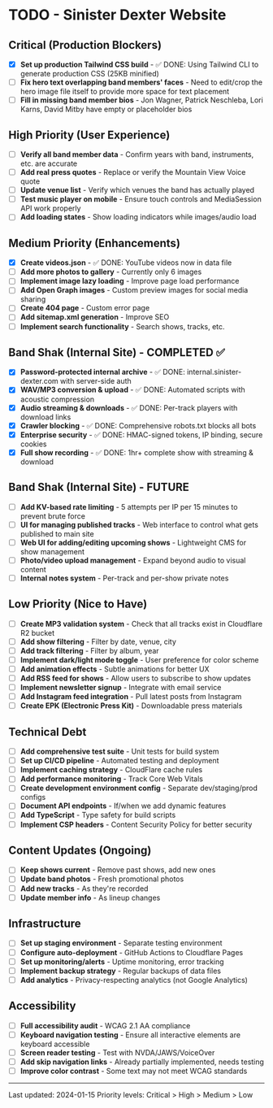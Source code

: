 # TODO - Sinister Dexter Website

## Critical (Production Blockers)
- [x] **Set up production Tailwind CSS build** - ✅ DONE: Using Tailwind CLI to generate production CSS (25KB minified)
- [ ] **Fix hero text overlapping band members' faces** - Need to edit/crop the hero image file itself to provide more space for text placement
- [ ] **Fill in missing band member bios** - Jon Wagner, Patrick Neschleba, Lori Karns, David Mitby have empty or placeholder bios

## High Priority (User Experience)
- [ ] **Verify all band member data** - Confirm years with band, instruments, etc. are accurate
- [ ] **Add real press quotes** - Replace or verify the Mountain View Voice quote
- [ ] **Update venue list** - Verify which venues the band has actually played
- [ ] **Test music player on mobile** - Ensure touch controls and MediaSession API work properly
- [ ] **Add loading states** - Show loading indicators while images/audio load

## Medium Priority (Enhancements)
- [x] **Create videos.json** - ✅ DONE: YouTube videos now in data file
- [ ] **Add more photos to gallery** - Currently only 6 images
- [ ] **Implement image lazy loading** - Improve page load performance
- [ ] **Add Open Graph images** - Custom preview images for social media sharing
- [ ] **Create 404 page** - Custom error page
- [ ] **Add sitemap.xml generation** - Improve SEO
- [ ] **Implement search functionality** - Search shows, tracks, etc.

## Band Shak (Internal Site) - COMPLETED ✅
- [x] **Password-protected internal archive** - ✅ DONE: internal.sinister-dexter.com with server-side auth
- [x] **WAV/MP3 conversion & upload** - ✅ DONE: Automated scripts with acoustic compression
- [x] **Audio streaming & downloads** - ✅ DONE: Per-track players with download links  
- [x] **Crawler blocking** - ✅ DONE: Comprehensive robots.txt blocks all bots
- [x] **Enterprise security** - ✅ DONE: HMAC-signed tokens, IP binding, secure cookies
- [x] **Full show recording** - ✅ DONE: 1hr+ complete show with streaming & download

## Band Shak (Internal Site) - FUTURE
- [ ] **Add KV-based rate limiting** - 5 attempts per IP per 15 minutes to prevent brute force
- [ ] **UI for managing published tracks** - Web interface to control what gets published to main site
- [ ] **Web UI for adding/editing upcoming shows** - Lightweight CMS for show management
- [ ] **Photo/video upload management** - Expand beyond audio to visual content
- [ ] **Internal notes system** - Per-track and per-show private notes

## Low Priority (Nice to Have)
- [ ] **Create MP3 validation system** - Check that all tracks exist in Cloudflare R2 bucket
- [ ] **Add show filtering** - Filter by date, venue, city
- [ ] **Add track filtering** - Filter by album, year
- [ ] **Implement dark/light mode toggle** - User preference for color scheme
- [ ] **Add animation effects** - Subtle animations for better UX
- [ ] **Add RSS feed for shows** - Allow users to subscribe to show updates
- [ ] **Implement newsletter signup** - Integrate with email service
- [ ] **Add Instagram feed integration** - Pull latest posts from Instagram
- [ ] **Create EPK (Electronic Press Kit)** - Downloadable press materials

## Technical Debt
- [ ] **Add comprehensive test suite** - Unit tests for build system
- [ ] **Set up CI/CD pipeline** - Automated testing and deployment
- [ ] **Implement caching strategy** - CloudFlare cache rules
- [ ] **Add performance monitoring** - Track Core Web Vitals
- [ ] **Create development environment config** - Separate dev/staging/prod configs
- [ ] **Document API endpoints** - If/when we add dynamic features
- [ ] **Add TypeScript** - Type safety for build scripts
- [ ] **Implement CSP headers** - Content Security Policy for better security

## Content Updates (Ongoing)
- [ ] **Keep shows current** - Remove past shows, add new ones
- [ ] **Update band photos** - Fresh promotional photos
- [ ] **Add new tracks** - As they're recorded
- [ ] **Update member info** - As lineup changes

## Infrastructure
- [ ] **Set up staging environment** - Separate testing environment
- [ ] **Configure auto-deployment** - GitHub Actions to Cloudflare Pages
- [ ] **Set up monitoring/alerts** - Uptime monitoring, error tracking
- [ ] **Implement backup strategy** - Regular backups of data files
- [ ] **Add analytics** - Privacy-respecting analytics (not Google Analytics)

## Accessibility
- [ ] **Full accessibility audit** - WCAG 2.1 AA compliance
- [ ] **Keyboard navigation testing** - Ensure all interactive elements are keyboard accessible
- [ ] **Screen reader testing** - Test with NVDA/JAWS/VoiceOver
- [ ] **Add skip navigation links** - Already partially implemented, needs testing
- [ ] **Improve color contrast** - Some text may not meet WCAG standards

---
Last updated: 2024-01-15
Priority levels: Critical > High > Medium > Low